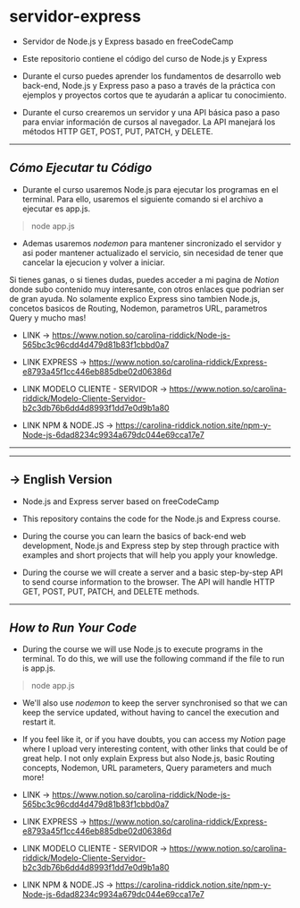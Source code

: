 # servidor-express

- Servidor de Node.js y Express basado en freeCodeCamp
- Este repositorio contiene el código del curso de Node.js y Express

- Durante el curso puedes aprender los fundamentos de desarrollo web back-end, Node.js y Express paso a paso a través de la práctica con ejemplos y proyectos cortos que te ayudarán a aplicar tu conocimiento.


- Durante el curso crearemos un servidor y una API básica paso a paso para enviar información de cursos al navegador. La API manejará los métodos HTTP GET, POST, PUT, PATCH, y DELETE.

---
## ***Cómo Ejecutar tu Código***

- Durante el curso usaremos Node.js para ejecutar los programas en el terminal. Para ello, usaremos el siguiente comando si el archivo a ejecutar es app.js.

> node app.js

* Ademas usaremos *nodemon* para mantener sincronizado el servidor y asi poder mantener actualizado el servicio, sin necesidad de tener que cancelar la ejecucion y volver a iniciar.

Si tienes ganas, o si tienes dudas, puedes acceder a mi pagina de *Notion* donde subo contenido muy interesante, con otros enlaces que podrian ser de gran ayuda. 
No solamente explico Express sino tambien Node.js, concetos basicos de Routing, Nodemon, parametros URL, parametros Query y mucho mas!

* LINK -> https://www.notion.so/carolina-riddick/Node-js-565bc3c96cdd4d479d81b83f1cbbd0a7

* LINK EXPRESS -> https://www.notion.so/carolina-riddick/Express-e8793a45f1cc446eb885dbe02d06386d

* LINK MODELO CLIENTE - SERVIDOR -> https://www.notion.so/carolina-riddick/Modelo-Cliente-Servidor-b2c3db76b6dd4d8993f1dd7e0d9b1a80

* LINK NPM & NODE.JS -> https://carolina-riddick.notion.site/npm-y-Node-js-6dad8234c9934a679dc044e69cca17e7



---
---
## -> English Version

- Node.js and Express server based on freeCodeCamp
- This repository contains the code for the Node.js and Express course.

- During the course you can learn the basics of back-end web development, Node.js and Express step by step through practice with examples and short projects that will help you apply your knowledge.


- During the course we will create a server and a basic step-by-step API to send course information to the browser. The API will handle HTTP GET, POST, PUT, PATCH, and DELETE methods.

---
## ***How to Run Your Code***

- During the course we will use Node.js to execute programs in the terminal. To do this, we will use the following command if the file to run is app.js.

> node app.js

* We'll also use *nodemon* to keep the server synchronised so that we can keep the service updated, without having to cancel the execution and restart it.

- If you feel like it, or if you have doubts, you can access my *Notion* page where I upload very interesting content, with other links that could be of great help. 
I not only explain Express but also Node.js, basic Routing concepts, Nodemon, URL parameters, Query parameters and much more!


* LINK -> https://www.notion.so/carolina-riddick/Node-js-565bc3c96cdd4d479d81b83f1cbbd0a7

* LINK EXPRESS -> https://www.notion.so/carolina-riddick/Express-e8793a45f1cc446eb885dbe02d06386d

* LINK MODELO CLIENTE - SERVIDOR -> https://www.notion.so/carolina-riddick/Modelo-Cliente-Servidor-b2c3db76b6dd4d8993f1dd7e0d9b1a80

* LINK NPM & NODE.JS -> https://carolina-riddick.notion.site/npm-y-Node-js-6dad8234c9934a679dc044e69cca17e7